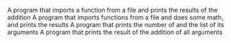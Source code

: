 A program that imports a function from a file and prints the results of the addition
A program that imports functions from a file and does some math, and prints the results
A program that prints the number of and the list of its arguments
A program that prints the result of the addition of all arguments

